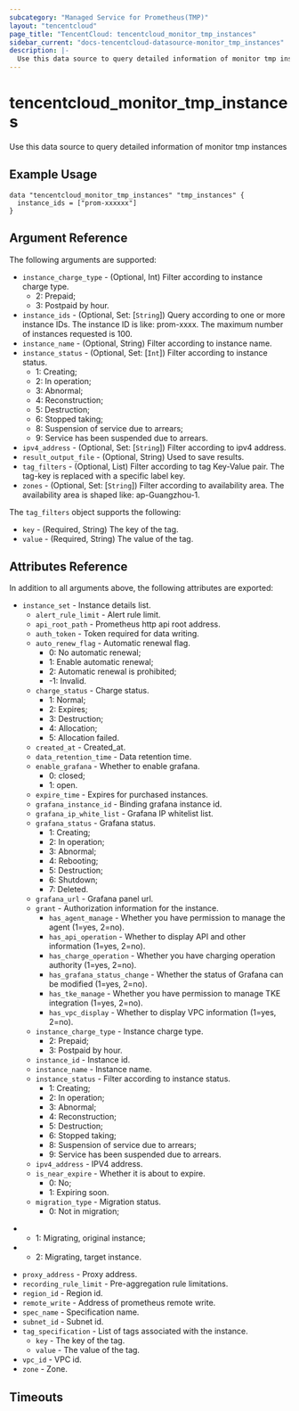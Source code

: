 ```yaml
---
subcategory: "Managed Service for Prometheus(TMP)"
layout: "tencentcloud"
page_title: "TencentCloud: tencentcloud_monitor_tmp_instances"
sidebar_current: "docs-tencentcloud-datasource-monitor_tmp_instances"
description: |-
  Use this data source to query detailed information of monitor tmp instances
---
```


# tencentcloud_monitor_tmp_instances

Use this data source to query detailed information of monitor tmp instances

## Example Usage

```hcl
data "tencentcloud_monitor_tmp_instances" "tmp_instances" {
  instance_ids = ["prom-xxxxxx"]
}
```

## Argument Reference

The following arguments are supported:

* `instance_charge_type` - (Optional, Int) Filter according to instance charge type.
	- 2: Prepaid;
	- 3: Postpaid by hour.
* `instance_ids` - (Optional, Set: [`String`]) Query according to one or more instance IDs. The instance ID is like: prom-xxxx. The maximum number of instances requested is 100.
* `instance_name` - (Optional, String) Filter according to instance name.
* `instance_status` - (Optional, Set: [`Int`]) Filter according to instance status.
	- 1: Creating;
	- 2: In operation;
	- 3: Abnormal;
	- 4: Reconstruction;
	- 5: Destruction;
	- 6: Stopped taking;
	- 8: Suspension of service due to arrears;
	- 9: Service has been suspended due to arrears.
* `ipv4_address` - (Optional, Set: [`String`]) Filter according to ipv4 address.
* `result_output_file` - (Optional, String) Used to save results.
* `tag_filters` - (Optional, List) Filter according to tag Key-Value pair. The tag-key is replaced with a specific label key.
* `zones` - (Optional, Set: [`String`]) Filter according to availability area. The availability area is shaped like: ap-Guangzhou-1.

The `tag_filters` object supports the following:

* `key` - (Required, String) The key of the tag.
* `value` - (Required, String) The value of the tag.

## Attributes Reference

In addition to all arguments above, the following attributes are exported:

* `instance_set` - Instance details list.
  * `alert_rule_limit` - Alert rule limit.
  * `api_root_path` - Prometheus http api root address.
  * `auth_token` - Token required for data writing.
  * `auto_renew_flag` - Automatic renewal flag.
	- 0: No automatic renewal;
	- 1: Enable automatic renewal;
	- 2: Automatic renewal is prohibited;
	- -1: Invalid.
  * `charge_status` - Charge status.
	- 1: Normal;
	- 2: Expires;
	- 3: Destruction;
	- 4: Allocation;
	- 5: Allocation failed.
  * `created_at` - Created_at.
  * `data_retention_time` - Data retention time.
  * `enable_grafana` - Whether to enable grafana.
	- 0: closed;
	- 1: open.
  * `expire_time` - Expires for purchased instances.
  * `grafana_instance_id` - Binding grafana instance id.
  * `grafana_ip_white_list` - Grafana IP whitelist list.
  * `grafana_status` - Grafana status.
	- 1: Creating;
	- 2: In operation;
	- 3: Abnormal;
	- 4: Rebooting;
	- 5: Destruction;
	- 6: Shutdown;
	- 7: Deleted.
  * `grafana_url` - Grafana panel url.
  * `grant` - Authorization information for the instance.
    * `has_agent_manage` - Whether you have permission to manage the agent (1=yes, 2=no).
    * `has_api_operation` - Whether to display API and other information (1=yes, 2=no).
    * `has_charge_operation` - Whether you have charging operation authority (1=yes, 2=no).
    * `has_grafana_status_change` - Whether the status of Grafana can be modified (1=yes, 2=no).
    * `has_tke_manage` - Whether you have permission to manage TKE integration (1=yes, 2=no).
    * `has_vpc_display` - Whether to display VPC information (1=yes, 2=no).
  * `instance_charge_type` - Instance charge type.
	- 2: Prepaid;
	- 3: Postpaid by hour.
  * `instance_id` - Instance id.
  * `instance_name` - Instance name.
  * `instance_status` - Filter according to instance status.
	- 1: Creating;
	- 2: In operation;
	- 3: Abnormal;
	- 4: Reconstruction;
	- 5: Destruction;
	- 6: Stopped taking;
	- 8: Suspension of service due to arrears;
	- 9: Service has been suspended due to arrears.
  * `ipv4_address` - IPV4 address.
  * `is_near_expire` - Whether it is about to expire.
	- 0: No;
	- 1: Expiring soon.
  * `migration_type` - Migration status.
	- 0: Not in migration;
+	- 1: Migrating, original instance;
+	- 2: Migrating, target instance.
  * `proxy_address` - Proxy address.
  * `recording_rule_limit` - Pre-aggregation rule limitations.
  * `region_id` - Region id.
  * `remote_write` - Address of prometheus remote write.
  * `spec_name` - Specification name.
  * `subnet_id` - Subnet id.
  * `tag_specification` - List of tags associated with the instance.
    * `key` - The key of the tag.
    * `value` - The value of the tag.
  * `vpc_id` - VPC id.
  * `zone` - Zone.


## Timeouts

<no value>


